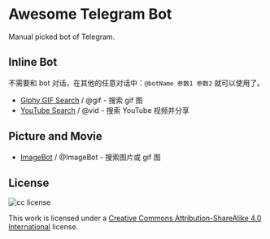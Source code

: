 # Awesome Telegram Bot

Manual picked bot of Telegram.

## Inline Bot

不需要和 bot 对话，在其他的任意对话中：`@botName 参数1 参数2` 就可以使用了。

- [Giphy GIF Search](https://t.me/gif) / @gif - 搜索 gif 图
- [YouTube Search](https://t.me/vid) / @vid - 搜索 YouTube 视频并分享

## Picture and Movie

- [ImageBot](https://t.me/imagebot) / @ImageBot - 搜索图片或 gif 图

## License

![cc license](https://i.creativecommons.org/l/by-sa/4.0/88x31.png)

This work is licensed under a [Creative Commons Attribution-ShareAlike 4.0 International](https://creativecommons.org/licenses/by-sa/4.0/) license.